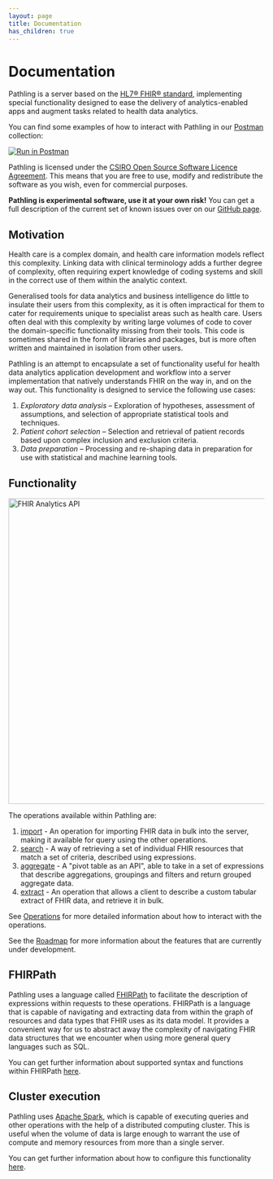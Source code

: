 ```yaml
---
layout: page
title: Documentation
has_children: true
---
```


# Documentation

Pathling is a server based on the
[HL7&reg; FHIR&reg; standard](https://hl7.org/fhir/R4/), implementing special
functionality designed to ease the delivery of analytics-enabled apps and
augment tasks related to health data analytics.

You can find some examples of how to interact with Pathling in our
[Postman](https://www.getpostman.com/) collection:

<a class="postman-link"
href="https://documenter.getpostman.com/view/634774/S17rx9Af?version=latest">
<img src="https://run.pstmn.io/button.svg" alt="Run in Postman"/></a>

Pathling is licensed under the 
[CSIRO Open Source Software Licence Agreement](https://github.com/aehrc/pathling/blob/master/LICENSE.md). 
This means that you are free to use, modify and redistribute the software as you 
wish, even for commercial purposes.

**Pathling is experimental software, use it at your own risk!** You can get a
full description of the current set of known issues over on our
[GitHub page](https://github.com/aehrc/pathling/issues).

## Motivation

Health care is a complex domain, and health care information models reflect this
complexity. Linking data with clinical terminology adds a further degree of
complexity, often requiring expert knowledge of coding systems and skill in the
correct use of them within the analytic context.

Generalised tools for data analytics and business intelligence do little to
insulate their users from this complexity, as it is often impractical for them
to cater for requirements unique to specialist areas such as health care. Users
often deal with this complexity by writing large volumes of code to cover the
domain-specific functionality missing from their tools. This code is sometimes
shared in the form of libraries and packages, but is more often written and
maintained in isolation from other users.

Pathling is an attempt to encapsulate a set of functionality useful for health
data analytics application development and workflow into a server implementation
that natively understands FHIR on the way in, and on the way out. This
functionality is designed to service the following use cases:

1. _Exploratory data analysis_ – Exploration of hypotheses, assessment of
   assumptions, and selection of appropriate statistical tools and techniques.
2. _Patient cohort selection_ – Selection and retrieval of patient records based
   upon complex inclusion and exclusion criteria.
3. _Data preparation_ – Processing and re-shaping data in preparation for use
   with statistical and machine learning tools.

## Functionality

<img src="/images/analytics-api.png" 
     srcset="/images/analytics-api@2x.png 2x, /images/analytics-api.png 1x"
     width="600"
     alt="FHIR Analytics API" />  
  
The operations available within Pathling are:

1. [import](./operations/import.html) - An operation for importing FHIR data in bulk into
   the server, making it available for query using the other operations.
2. [search](./operations/search.html) - A way of retrieving a set of individual FHIR
   resources that match a set of criteria, described using expressions.
3. [aggregate](./operations/aggregate.html) - A "pivot table as an API", able to take in a
   set of expressions that describe aggregations, groupings and filters and
   return grouped aggregate data.
4. [extract](./operations/extract.html) - An operation that allows a 
   client to describe a custom tabular extract of FHIR data, and retrieve it in 
   bulk.

See [Operations](./operations) for more detailed information about how to 
interact with the operations.

See the [Roadmap](./roadmap.html) for more information about the features that
are currently under development.

## FHIRPath

Pathling uses a language called
[FHIRPath](https://hl7.org/fhirpath/) to facilitate the
description of expressions within requests to these operations. FHIRPath is a
language that is capable of navigating and extracting data from within the graph
of resources and data types that FHIR uses as its data model. It provides a
convenient way for us to abstract away the complexity of navigating FHIR data
structures that we encounter when using more general query languages such as 
SQL.

You can get further information about supported syntax and functions within
FHIRPath [here](./fhirpath).

## Cluster execution

Pathling uses [Apache Spark](https://spark.apache.org/), which is capable of 
executing queries and other operations with the help of a distributed computing 
cluster. This is useful when the volume of data is large enough to warrant the 
use of compute and memory resources from more than a single server.

You can get further information about how to configure this functionality
[here](./configuration.html#apache-spark).
